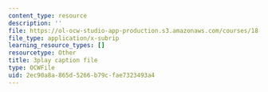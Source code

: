 ```yaml
---
content_type: resource
description: ''
file: https://ol-ocw-studio-app-production.s3.amazonaws.com/courses/18-01sc-single-variable-calculus-fall-2010/2ec90a8a865d5266b79cfae7323493a4_-MI0b4h3rS0.vtt
file_type: application/x-subrip
learning_resource_types: []
resourcetype: Other
title: 3play caption file
type: OCWFile
uid: 2ec90a8a-865d-5266-b79c-fae7323493a4
---
```

